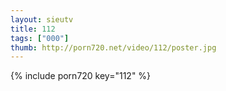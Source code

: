```yaml
--- 
layout: sieutv
title: 112
tags: ["000"]
thumb: http://porn720.net/video/112/poster.jpg
---
```

{% include porn720 key="112" %} 
